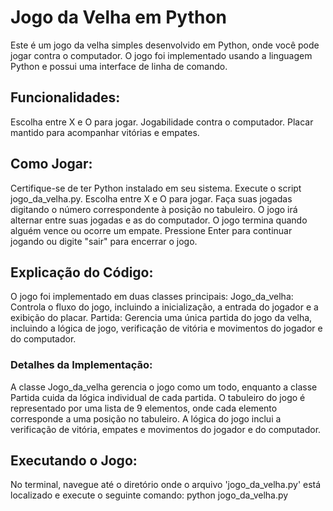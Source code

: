 # Jogo da Velha em Python
Este é um jogo da velha simples desenvolvido em Python, onde você pode jogar contra o computador. O jogo foi implementado usando a linguagem Python e possui uma interface de linha de comando.

## Funcionalidades:
Escolha entre X e O para jogar.
Jogabilidade contra o computador.
Placar mantido para acompanhar vitórias e empates.

## Como Jogar:
Certifique-se de ter Python instalado em seu sistema.
Execute o script jogo_da_velha.py.
Escolha entre X e O para jogar.
Faça suas jogadas digitando o número correspondente à posição no tabuleiro.
O jogo irá alternar entre suas jogadas e as do computador.
O jogo termina quando alguém vence ou ocorre um empate.
Pressione Enter para continuar jogando ou digite "sair" para encerrar o jogo.

## Explicação do Código:
O jogo foi implementado em duas classes principais:
Jogo_da_velha: Controla o fluxo do jogo, incluindo a inicialização, a entrada do jogador e a exibição do placar.
Partida: Gerencia uma única partida do jogo da velha, incluindo a lógica de jogo, verificação de vitória e movimentos do jogador e do computador.

### Detalhes da Implementação:
A classe Jogo_da_velha gerencia o jogo como um todo, enquanto a classe Partida cuida da lógica individual de cada partida.
O tabuleiro do jogo é representado por uma lista de 9 elementos, onde cada elemento corresponde a uma posição no tabuleiro.
A lógica do jogo inclui a verificação de vitória, empates e movimentos do jogador e do computador.

## Executando o Jogo:
No terminal, navegue até o diretório onde o arquivo 'jogo_da_velha.py' está localizado e execute o seguinte comando:
python jogo_da_velha.py
